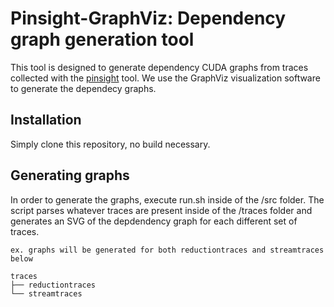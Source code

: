 # Pinsight-GraphViz: Dependency graph generation tool

This tool is designed to generate dependency CUDA graphs from traces collected with the [pinsight](https://github.com/passlab/pinsight) tool. We use the GraphViz visualization software to generate the dependecy graphs.

## Installation
Simply clone this repository, no build necessary.

## Generating graphs
In order to generate the graphs, execute run.sh inside of the /src folder. The script parses whatever traces are present inside of the /traces folder and generates an SVG of the depdendency graph for each different set of traces.
```
ex. graphs will be generated for both reductiontraces and streamtraces below

traces
├── reductiontraces
└── streamtraces
```

